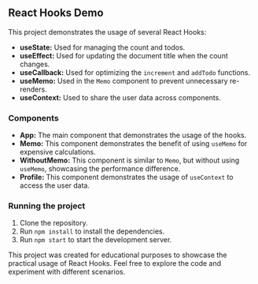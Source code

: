 ## React Hooks Demo

This project demonstrates the usage of several React Hooks:

* **useState:** Used for managing the count and todos.
* **useEffect:** Used for updating the document title when the count changes.
* **useCallback:** Used for optimizing the `increment` and `addTodo` functions.
* **useMemo:** Used in the `Memo` component to prevent unnecessary re-renders.
* **useContext:** Used to share the user data across components.

### Components

* **App:** The main component that demonstrates the usage of the hooks.
* **Memo:** This component demonstrates the benefit of using `useMemo` for expensive calculations.
* **WithoutMemo:** This component is similar to `Memo`, but without using `useMemo`, showcasing the performance difference.
* **Profile:** This component demonstrates the usage of `useContext` to access the user data.

### Running the project

1. Clone the repository.
2. Run `npm install` to install the dependencies.
3. Run `npm start` to start the development server.

This project was created for educational purposes to showcase the practical usage of React Hooks. Feel free to explore the code and experiment with different scenarios.